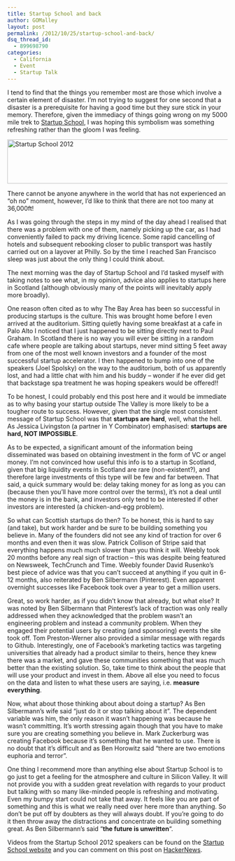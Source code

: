 ```yaml
---
title: Startup School and back
author: GOMalley
layout: post
permalink: /2012/10/25/startup-school-and-back/
dsq_thread_id:
  - 899698790
categories:
  - California
  - Event
  - Startup Talk
---
```

I tend to find that the things you remember most are those which involve a certain element of disaster. I’m not trying to suggest for one second that a disaster is a prerequisite for having a good time but they sure stick in your memory. Therefore, given the immediacy of things going wrong on my 5000 mile trek to [Startup School][1], I was hoping this symbolism was something refreshing rather than the gloom I was feeling.

[<img class="aligncenter size-full wp-image-7471" title="startup-school-logo" src="http://www.rookieoven.com/wp-content/uploads/2012/10/startup-school-logo.png" alt="Startup School 2012" width="540" height="101" />][2]

There cannot be anyone anywhere in the world that has not experienced an “oh no” moment, however, I’d like to think that there are not too many at 36,000ft!

As I was going through the steps in my mind of the day ahead I realised that there was a problem with one of them, namely picking up the car, as I had conveniently failed to pack my driving licence. Some rapid cancelling of hotels and subsequent rebooking closer to public transport was hastily carried out on a layover at Philly. So by the time I reached San Francisco sleep was just about the only thing I could think about.

The next morning was the day of Startup School and I’d tasked myself with taking notes to see what, in my opinion, advice also applies to startups here in Scotland (although obviously many of the points will inevitably apply more broadly).

One reason often cited as to why The Bay Area has been so successful in producing startups is the culture. This was brought home before I even arrived at the auditorium. Sitting quietly having some breakfast at a cafe in Palo Alto I noticed that I just happened to be sitting directly next to Paul Graham. In Scotland there is no way you will ever be sitting in a random cafe where people are talking about startups, never mind sitting 5 feet away from one of the most well known investors and a founder of the most successful startup accelerator. I then happened to bump into one of the speakers (Joel Spolsky) on the way to the auditorium, both of us apparently lost, and had a little chat with him and his buddy – wonder if he ever did get that backstage spa treatment he was hoping speakers would be offered!!

To be honest, I could probably end this post here and it would be immediate as to why basing your startup outside The Valley is more likely to be a tougher route to success. However, given that the single most consistent message of Startup School was that **startups are hard**, well, what the hell. As Jessica Livingston (a partner in Y Combinator) emphasised: **startups are hard, NOT IMPOSSIBLE**.

As to be expected, a significant amount of the information being disseminated was based on obtaining investment in the form of VC or angel money. I’m not convinced how useful this info is to a startup in Scotland, given that big liquidity events in Scotland are rare (non-existent?), and therefore large investments of this type will be few and far between. That said, a quick summary would be: delay taking money for as long as you can (because then you’ll have more control over the terms), it’s not a deal until the money is in the bank, and investors only tend to be interested if other investors are interested (a chicken-and-egg problem).

So what can Scottish startups do then? To be honest, this is hard to say (and take), but work harder and be sure to be building something you believe in. Many of the founders did not see any kind of traction for over 6 months and even then it was slow. Patrick Collison of Stripe said that everything happens much much slower than you think it will. Weebly took 20 months before any real sign of traction – this was despite being featured on Newsweek, TechCrunch and Time. Weebly founder David Rusenko’s best piece of advice was that you can’t succeed at anything if you quit in 6-12 months, also reiterated by Ben Silbermann (Pinterest). Even apparent overnight successes like Facebook took over a year to get a million users.

Great, so work harder, as if you didn’t know that already, but what else? It was noted by Ben Silbermann that Pinterest’s lack of traction was only really addressed when they acknowledged that the problem wasn’t an engineering problem and instead a community problem. When they engaged their potential users by creating (and sponsoring) events the site took off. Tom Preston-Werner also provided a similar message with regards to Github. Interestingly, one of Facebook’s marketing tactics was targeting universities that already had a product similar to theirs, hence they knew there was a market, and gave these communities something that was much better than the existing solution. So, take time to think about the people that will use your product and invest in them. Above all else you need to focus on the data and listen to what these users are saying, i.e. **measure everything**.

Now, what about those thinking about about doing a startup? As Ben Silbermann’s wife said “just do it or stop talking about it”. The dependent variable was him, the only reason it wasn’t happening was because he wasn’t committing. It’s worth stressing again though that you have to make sure you are creating something you believe in. Mark Zuckerburg was creating Facebook because it’s something that he wanted to use. There is no doubt that it’s difficult and as Ben Horowitz said “there are two emotions euphoria and terror”.

One thing I recommend more than anything else about Startup School is to go just to get a feeling for the atmosphere and culture in Silicon Valley. It will not provide you with a sudden great revelation with regards to your product but talking with so many like-minded people is refreshing and motivating. Even my bumpy start could not take that away. It feels like you are part of something and this is what we really need over here more than anything. So don’t be put off by doubters as they will always doubt. If you’re going to do it then throw away the distractions and concentrate on building something great. As Ben Silbermann’s said “**the future is unwritten**“.

Videos from the Startup School 2012 speakers can be found on the [Startup School website][3] and you can comment on this post on [HackerNews][4].

 [1]: http://startupschool.org/2012/ "Startup School 2012 Video Archives"
 [2]: http://www.rookieoven.com/wp-content/uploads/2012/10/startup-school-logo.png
 [3]: http://startupschool.org/2012/ "Startup School 2012 speakers"
 [4]: http://news.ycombinator.com/item?id=4697632 "HackerNews Post"